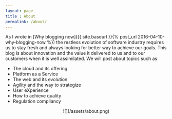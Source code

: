 ```yaml
---
layout: page
title : About
permalink: /about/
---
```



As I wrote in [Why blogging now]({{ site.baseurl }}{% post_url 2016-04-10-why-blogging-now %}) the restless evolution of software industry requires us to stay fresh and always looking for better way to achieve our goals. This blog is about innovation and the value it delivered to us and to our customers when it is well assimilated. We will post about topics such as 

* The cloud and its offering
* Platform as a Service 
* The web and its evolution
* Agility and the way to strategize
* User eXperience 
* How to achieve quality
* Regulation compliancy 

<div style="text-align:center" markdown="1">
![](/assets/about.png)
<br>
</div>	